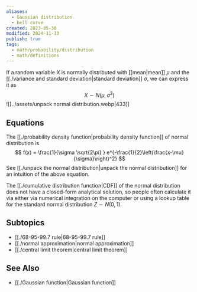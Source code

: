 ```yaml
---
aliases:
  - Gaussian distribution
  - bell curve
created: 2023-05-30
modified: 2024-11-13
publish: true
tags:
  - math/probability/distribution
  - math/definitions
---
```

If a random variable $X$ is normally distributed with [[mean|mean]] $\mu$ and the [[./variance and standard deviation|standard deviation]] $\sigma$, we can express it as
$$
X \sim N(\mu, \sigma^2)
$$
![[../assets/unpack normal distribution.webp|433]]

## Equations
The [[./probability density function|probability density function]] of normal distribution is
$$
 f(x) = \frac{1}{\sigma \sqrt{2\pi} } e^{-\frac{1}{2}\left(\frac{x-\mu}{\sigma}\right)^2}
$$
See [[./unpack the normal distribution|unpack the normal distribution]] for an intuition of the above equation.

The [[./cumulative distribution function|CDF]] of the normal distribution does not have a closed-form analytical solution, so people often calculate it via either via numerical integration on the computer or using a lookup table for the standard normal distribution $Z \sim N(0, 1)$.

## Subtopics
- [[./68-95-99.7 rule|68-95-99.7 rule]]
- [[./normal approximation|normal approximation]]
- [[./central limit theorem|central limit theorem]]

## See Also
- [[./Gaussian function|Gaussian function]]